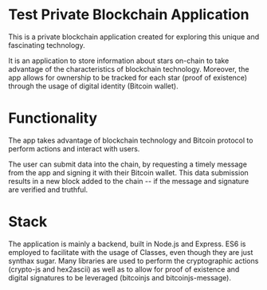 # Test Private Blockchain Application

This is a private blockchain application created for exploring this unique and fascinating technology.

It is an application to store information about stars on-chain to take advantage of the characteristics of blockchain technology. Moreover, the app allows for ownership to be tracked for each star (proof of existence) through the usage of digital identity (Bitcoin wallet).

# Functionality

The app takes advantage of blockchain technology and Bitcoin protocol to perform actions and interact with users.

The user can submit data into the chain, by requesting a timely message from the app and signing it with their Bitcoin wallet. This data submission results in a new block added to the chain -- if the message and signature are verified and truthful.

# Stack

The application is mainly a backend, built in Node.js and Express. ES6 is employed to facilitate with the usage of Classes, even though they are just synthax sugar. Many libraries are used to perform the cryptographic actions (crypto-js and hex2ascii) as well as to allow for proof of existence and digital signatures to be leveraged (bitcoinjs and bitcoinjs-message).
